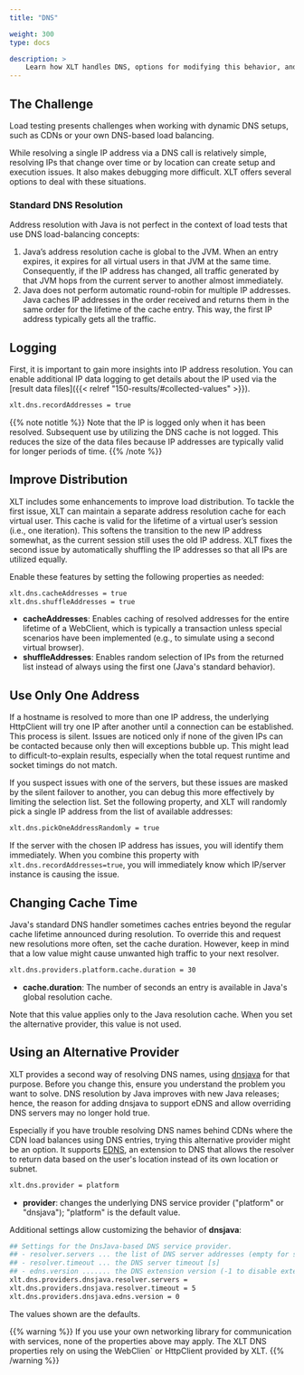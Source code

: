 ```yaml
---
title: "DNS"

weight: 300
type: docs

description: >
    Learn how XLT handles DNS, options for modifying this behavior, and how to capture DNS-related data.
---
```


## The Challenge

Load testing presents challenges when working with dynamic DNS setups, such as CDNs or your own DNS-based load balancing. 

While resolving a single IP address via a DNS call is relatively simple, resolving IPs that change over time or by location can create setup and execution issues. It also makes debugging more difficult. XLT offers several options to deal with these situations.

### Standard DNS Resolution
Address resolution with Java is not perfect in the context of load tests that use DNS load-balancing concepts:

1. Java’s address resolution cache is global to the JVM. When an entry expires, it expires for all virtual users in that JVM at the same time. Consequently, if the IP address has changed, all traffic generated by that JVM hops from the current server to another almost immediately.
2. Java does not perform automatic round-robin for multiple IP addresses. Java caches IP addresses in the order received and returns them in the same order for the lifetime of the cache entry. This way, the first IP address typically gets all the traffic.

## Logging
First, it is important to gain more insights into IP address resolution. You can enable additional IP data logging to get details about the IP used via the [result data files]({{< relref "150-results/#collected-values" >}}).

```bash
xlt.dns.recordAddresses = true
```
{{% note notitle %}}
Note that the IP is logged only when it has been resolved. Subsequent use by utilizing the DNS cache is not logged. This reduces the size of the data files because IP addresses are typically valid for longer periods of time.
{{% /note %}}


## Improve Distribution
XLT includes some enhancements to improve load distribution. To tackle the first issue, XLT can maintain a separate address resolution cache for each virtual user. This cache is valid for the lifetime of a virtual user’s session (i.e., one iteration). This softens the transition to the new IP address somewhat, as the current session still uses the old IP address. XLT fixes the second issue by automatically shuffling the IP addresses so that all IPs are utilized equally.

Enable these features by setting the following properties as needed:

```bash
xlt.dns.cacheAddresses = true
xlt.dns.shuffleAddresses = true
```
* **cacheAddresses**: Enables caching of resolved addresses for the entire lifetime of a WebClient, which is typically a transaction unless special scenarios have been implemented (e.g., to simulate using a second virtual browser).
* **shuffleAddresses**: Enables random selection of IPs from the returned list instead of always using the first one (Java's standard behavior).

## Use Only One Address
If a hostname is resolved to more than one IP address, the underlying HttpClient will try one IP after another until a connection can be established. This process is silent. Issues are noticed only if none of the given IPs can be contacted because only then will exceptions bubble up. This might lead to difficult-to-explain results, especially when the total request runtime and socket timings do not match.

If you suspect issues with one of the servers, but these issues are masked by the silent failover to another, you can debug this more effectively by limiting the selection list. Set the following property, and XLT will randomly pick a single IP address from the list of available addresses:

```bash
xlt.dns.pickOneAddressRandomly = true
```

If the server with the chosen IP address has issues, you will identify them immediately. When you combine this property with `xlt.dns.recordAddresses=true`, you will immediately know which IP/server instance is causing the issue.


## Changing Cache Time
Java's standard DNS handler sometimes caches entries beyond the regular cache lifetime announced during resolution. To override this and request new resolutions more often, set the cache duration. However, keep in mind that a low value might cause unwanted high traffic to your next resolver.

```bash
xlt.dns.providers.platform.cache.duration = 30
```
* **cache.duration**: The number of seconds an entry is available in Java's global resolution cache.

Note that this value applies only to the Java resolution cache. When you set the alternative provider, this value is not used.

## Using an Alternative Provider
XLT provides a second way of resolving DNS names, using [dnsjava](https://github.com/dnsjava/dnsjava) for that purpose. Before you change this, ensure you understand the problem you want to solve. DNS resolution by Java improves with new Java releases; hence, the reason for adding dnsjava to support eDNS and allow overriding DNS servers may no longer hold true. 

Especially if you have trouble resolving DNS names behind CDNs where the CDN load balances using DNS entries, trying this alternative provider might be an option. It supports [EDNS](https://tools.ietf.org/html/rfc7871), an extension to DNS that allows the resolver to return data based on the user's location instead of its own location or subnet.

```bash
xlt.dns.provider = platform
```

* **provider**: changes the underlying DNS service provider ("platform" or "dnsjava"); "platform" is the default value.

Additional settings allow customizing the behavior of **dnsjava**:

```bash
## Settings for the DnsJava-based DNS service provider.
## - resolver.servers ... the list of DNS server addresses (empty for system defaults)
## - resolver.timeout ... the DNS server timeout [s]
## - edns.version ....... the DNS extension version (-1 to disable extensions)
xlt.dns.providers.dnsjava.resolver.servers =
xlt.dns.providers.dnsjava.resolver.timeout = 5
xlt.dns.providers.dnsjava.edns.version = 0
```
The values shown are the defaults.

{{% warning %}}
If you use your own networking library for communication with services, none of the properties above may apply. The XLT DNS properties rely on using the WebClien` or HttpClient provided by XLT.
{{% /warning %}}
